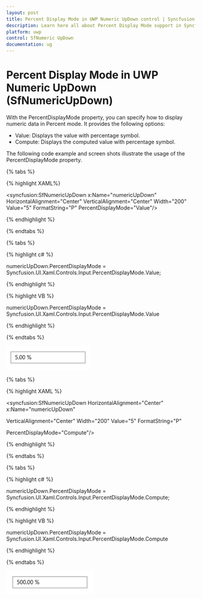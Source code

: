 ```yaml
---
layout: post
title: Percent Display Mode in UWP Numeric UpDown control | Syncfusion
description: Learn here all about Percent Display Mode support in Syncfusion UWP Numeric UpDown (SfNumericUpDown) control and more.
platform: uwp
control: SfNumeric UpDown
documentation: ug
---
```


# Percent Display Mode in UWP Numeric UpDown (SfNumericUpDown)

With the PercentDisplayMode property, you can specify how to display numeric data in Percent mode. It provides the following options:

* Value: Displays the value with percentage symbol.
* Compute: Displays the computed value with percentage symbol.



The following code example and screen shots illustrate the usage of the PercentDisplayMode property.

{% tabs %}

{% highlight  XAML%}

<Grid Background="{StaticResource ApplicationPageBackgroundThemeBrush}">

<syncfusion:SfNumericUpDown x:Name="numericUpDown" HorizontalAlignment="Center" VerticalAlignment="Center" Width="200" Value="5" FormatString="P" PercentDisplayMode="Value"/>

</Grid>

{% endhighlight %}

{% endtabs %}

{% tabs %}

{% highlight c# %}

numericUpDown.PercentDisplayMode = Syncfusion.UI.Xaml.Controls.Input.PercentDisplayMode.Value;

{% endhighlight %}

{% highlight VB %}

 numericUpDown.PercentDisplayMode = Syncfusion.UI.Xaml.Controls.Input.PercentDisplayMode.Value

{% endhighlight %}

{% endtabs %}

![PercentDisplayMode Value view](Concepts_images/Concepts_img8.png)

{% tabs %}

{% highlight XAML %}

<Grid Background="{StaticResource ApplicationPageBackgroundThemeBrush}">

<syncfusion:SfNumericUpDown HorizontalAlignment="Center" x:Name="numericUpDown"

VerticalAlignment="Center" Width="200" Value="5" FormatString="P"

PercentDisplayMode="Compute"/>

</Grid>

{% endhighlight %}

{% endtabs %}

{% tabs %}

{% highlight c# %}

numericUpDown.PercentDisplayMode = Syncfusion.UI.Xaml.Controls.Input.PercentDisplayMode.Compute;

{% endhighlight %}

{% highlight VB %}

 numericUpDown.PercentDisplayMode = Syncfusion.UI.Xaml.Controls.Input.PercentDisplayMode.Compute

{% endhighlight %}

{% endtabs %}

![PercentDisplayMode Compute view](Concepts_images/Concepts_img9.png)
